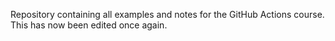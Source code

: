 Repository containing all examples and notes for the GitHub Actions course.  This has now been edited once again.
